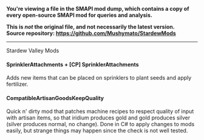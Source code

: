 **You're viewing a file in the SMAPI mod dump, which contains a copy of every open-source SMAPI mod
for queries and analysis.**

**This is _not_ the original file, and not necessarily the latest version.**  
**Source repository: https://github.com/Mushymato/StardewMods**

----

Stardew Valley Mods

#### SprinklerAttachments + [CP] SprinklerAttachments
Adds new items that can be placed on sprinklers to plant seeds and apply fertilizer.

#### CompatibleArtisanGoodsKeepQuality
Quick n' dirty mod that patches machine recipes to respect quality of input with artisan items, so that iridium produces gold and gold produces silver (silver produces normal, no change).
Done in C# to apply changes to mods easily, but strange things may happen since the check is not well tested.